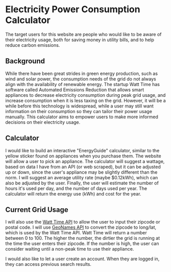 # Electricity Power Consumption Calculator

The target users for this website are people who would like to be aware of their electricity usage, both for saving money in utility bills, and to help reduce carbon emissions.

## Background

While there have been great strides in green energy production, such as wind and solar power, the consumption needs of the grid do not always align with the availability of renewable energy. The startup Watt Time has software called Automated Emissions Reduction that allows smart appliances to decrease electricity consumption during peak grid usage, and increase consumption when it is less taxing on the grid. However, it will be a while before this technology is widespread, while a user may still want information on their consumption so they can tailor their power usage manually. This calculator aims to empower users to make more informed decisions on their electricity usage.

## Calculator
I would like to build an interactive "EnergyGuide" calculator, similar to the yellow sticker found on appliances when you purchase them.
The website will allow a user to pick an appliance. The calculator will suggest a wattage, based on data I have from an API (or web scraped), but it can be adjusted up or down, since the user's appliance may be slightly different than the norm. I will suggest an average utility rate (maybe $0.12kWh), which can also be adjusted by the user. Finally, the user will estimate the number of hours it's used per day, and the number of days used per year. The calculator will return the energy use (kWh) and cost for the year.

## Current Grid Usage
I will also use the [Watt Time API](https://watttime.org) to allow the user to input their zipcode or postal code. I will use [GeoNames API](https://www.geonames.org/maps/addresses.html#geoCodeAddress) to convert the zipcode to long/lat, which is used by the Watt Time API. Watt Time will return a number between 0 to 100. The higher the number, the dirtier the grid is running at the time the user enters their zipcode. If the number is high, the user can consider waiting until a non-peak time to use their appliance.

I would also like to let a user create an account. When they are logged in, they can access previous search results.
